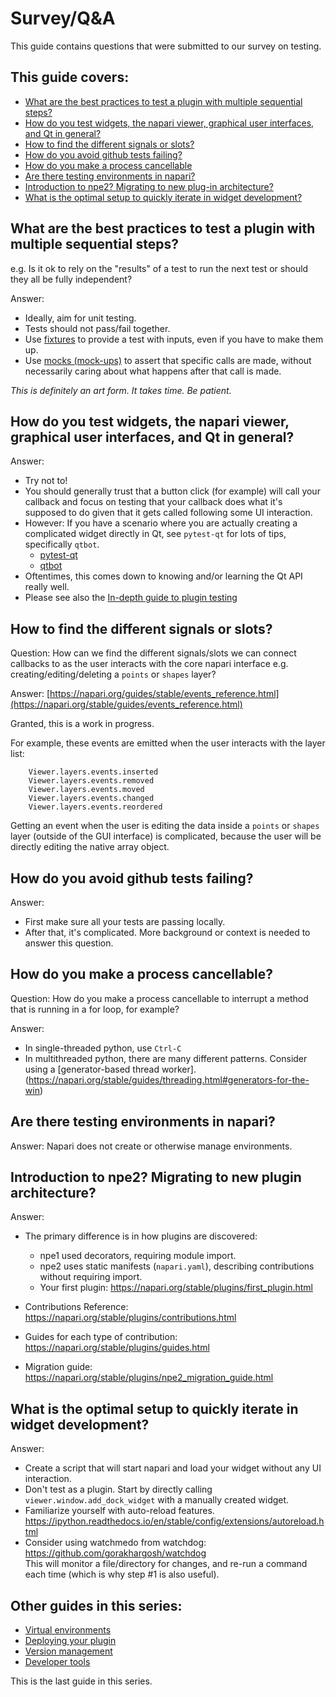 # Survey/Q&A

This guide contains questions that were submitted to our survey on testing.  

## This guide covers:   
- [What are the best practices to test a plugin with multiple sequential steps?](#what-are-the-best-practices-to-test-a-plugin-with-multiple-sequential-steps)  
- [How do you test widgets, the napari viewer, graphical user interfaces, and Qt in general?](#how-do-you-test-widgets-the-napari-viewer-graphical-user-interfaces-and-qt-in-general)  
- [How to find the different signals or slots?](#how-to-find-the-different-signals-or-slots)  
- [How do you avoid github tests failing?](#how-do-you-avoid-github-tests-failing)  
- [How do you make a process cancellable](#how-do-you-make-a-process-cancellable)  
- [Are there testing environments in napari?](#are-there-testing-environments-in-napari)  
- [Introduction to npe2? Migrating to new plug-in architecture?](#introduction-to-npe2-migrating-to-new-plug-in-architecture)  
- [What is the optimal setup to quickly iterate in widget development?](#what-is-the-optimal-setup-to-quickly-iterate-in-widget-development)  
  
## What are the best practices to test a plugin with multiple sequential steps?
e.g. Is it ok to rely on the "results" of a test to run the next test or should they all be fully independent?  

Answer:  
* Ideally, aim for unit testing.  
* Tests should not pass/fail together.  
* Use [fixtures](https://docs.pytest.org/en/6.2.x/fixture.html) to provide a test with inputs, even if you have to make them up.  
* Use [mocks (mock-ups)](https://docs.python.org/3/library/unittest.mock.html) to assert that specific calls are made, without necessarily caring about what happens after that call is made.  

*This is definitely an art form. It takes time. Be patient.*

## How do you test widgets, the napari viewer, graphical user interfaces, and Qt in general?
Answer:
* Try not to!
* You should generally trust that a button click (for example) will call your callback and focus on testing that your callback does what it's supposed to do given that it gets called following some UI interaction.
* However: If you have a scenario where you are actually creating a complicated widget directly in Qt, see `pytest-qt` for lots of tips, specifically `qtbot`.
    - [pytest-qt](https://pytest-qt.readthedocs.io/en/latest/intro.html)
    - [qtbot](https://pytest-qt.readthedocs.io/en/latest/reference.html?highlight=qtbot#module-pytestqt.qtbot)
* Oftentimes, this comes down to knowing and/or learning the Qt API really well.  
* Please see also the [In-depth guide to plugin testing](../testing_workshop_docs/index.html#in-depth-guide-to-plugin-testing)
## How to find the different signals or slots?
Question: How can we find the different signals/slots we can connect callbacks to as the user interacts with the core napari interface e.g. creating/editing/deleting a `points` or `shapes` layer?

Answer: 
[https://napari.org/guides/stable/events_reference.html](https://napari.org/stable/guides/events_reference.html)  

Granted, this is a work in progress. 

For example, these events are emitted when the user interacts with the layer list: 
```console  
    Viewer.layers.events.inserted  
    Viewer.layers.events.removed  
    Viewer.layers.events.moved  
    Viewer.layers.events.changed  
    Viewer.layers.events.reordered  
```    

Getting an event when the user is editing the data inside a `points` or `shapes` layer (outside of the GUI interface) is complicated, because the user will be directly editing the native array object.

## How do you avoid github tests failing?  
Answer:  
* First make sure all your tests are passing locally.  
* After that, it's complicated. More background or context is needed to answer this question.  
  
## How do you make a process cancellable? 
Question: How do you make a process cancellable to interrupt a method that is running in a for loop, for example?  

Answer:  
* In single-threaded python, use `Ctrl-C`  
* In multithreaded python, there are many different patterns. Consider using a [generator-based thread worker].(https://napari.org/stable/guides/threading.html#generators-for-the-win)    

## Are there testing environments in napari?
Answer: Napari does not create or otherwise manage environments.  
  
## Introduction to npe2? Migrating to new plugin architecture?     
Answer:  
* The primary difference is in how plugins are discovered:  
    - npe1 used decorators, requiring module import.  
    - npe2 uses static manifests (`napari.yaml`), describing contributions without requiring import.  
    - Your first plugin: https://napari.org/stable/plugins/first_plugin.html  
  
* Contributions Reference: https://napari.org/stable/plugins/contributions.html  
* Guides for each type of contribution: https://napari.org/stable/plugins/guides.html  
* Migration guide: https://napari.org/stable/plugins/npe2_migration_guide.html  
  
## What is the optimal setup to quickly iterate in widget development?
Answer:   
* Create a script that will start napari and load your widget without any UI interaction.  
* Don't test as a plugin. Start by directly calling `viewer.window.add_dock_widget` with a manually created widget.  
* Familiarize yourself with auto-reload features.  
  https://ipython.readthedocs.io/en/stable/config/extensions/autoreload.html   
* Consider using watchmedo from watchdog:  
  https://github.com/gorakhargosh/watchdog  
  This will monitor a file/directory for changes, and re-run a command each time (which is why step #1 is also useful).  


## Other guides in this series:

* [Virtual environments](./1-virtual-environments.md)   
* [Deploying your plugin](./2-deploying-your-plugin.md)  
* [Version management](./3-version-management.md)  
* [Developer tools](./4-developer-tools.md)

This is the last guide in this series. 
